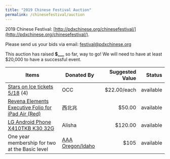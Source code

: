 ```yaml
---
title: "2019 Chinese Festival Auction"
permalink: /chinesefestival/auction
---
```


2019 Chinese Festival: [http://pdxchinese.org/chinesefestival/](http://pdxchinese.org/chinesefestival/).

Please send us your bids via email: [festival@pdxchinese.org](mailto:festival@pdxchinese.org)

This auction has raised **$___** so far, way to go! We will need to have at least $20,000 to have a successful event.

| Items | Donated By | Suggested Value | Status |
| --- | --- | ---: | ---: |
| [Stars on Ice tickets 5/18](/assets/images/festival/starsonicetickets.jpg) (4) | OCC | $22.00/each | available |
| [Revena Elements Executive Folio for iPad Air (Red)](https://www.amazon.com/Revena-Elements-Executive-Folio-RBFD-BKL01/dp/B004OR1626%3FSubscriptionId%3DAKIAJVDNQYSKRNOGQETA%26tag%3Donlymyhealt03-20%26linkCode%3Dxm2%26camp%3D2025%26creative%3D165953%26creativeASIN%3DB004OR1626) | 西北兆 | $50.00 | available |
| [LG Android Phone X410TKB K30 32G](https://www.t-mobile.com/cell-phone/lg-k30) | Alisha | $120.00 | available |
| One year membership for two at the Basic level | [AAA Oregon/Idaho](https://www.oregon.aaa.com/) | $105 | available | 
